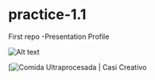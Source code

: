 # practice-1.1
First repo -Presentation Profile

![Alt text](https://i.redd.it/uxa4w38h7vzb1.jpg)

[![Comida Ultraprocesada | Casi Creativo]([https://youtu.be/fSjL9Jxw4D4?si=fkb5YKbsvDlIzgvI](https://www.youtube.com/watch?v=fSjL9Jxw4D4))
